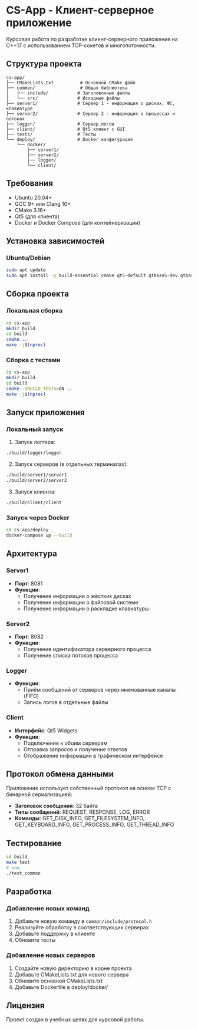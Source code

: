 # CS-App - Клиент-серверное приложение

Курсовая работа по разработке клиент-серверного приложения на C++17 с использованием TCP-сокетов и многопоточности.

## Структура проекта

```
cs-app/
├── CMakeLists.txt          # Основной CMake файл
├── common/                 # Общая библиотека
│   ├── include/           # Заголовочные файлы
│   └── src/               # Исходные файлы
├── server1/               # Сервер 1 - информация о дисках, ФС, клавиатуре
├── server2/               # Сервер 2 - информация о процессах и потоках
├── logger/                # Сервер логов
├── client/                # Qt5 клиент с GUI
├── tests/                 # Тесты
└── deploy/                # Docker конфигурация
    └── docker/
        ├── server1/
        ├── server2/
        ├── logger/
        └── client/
```

## Требования

- Ubuntu 20.04+
- GCC 9+ или Clang 10+
- CMake 3.16+
- Qt5 (для клиента)
- Docker и Docker Compose (для контейнеризации)

## Установка зависимостей

### Ubuntu/Debian

```bash
sudo apt update
sudo apt install -y build-essential cmake qt5-default qtbase5-dev qtbase5-dev-tools libqt5widgets5 libqt5core5a libqt5gui5 libboost-all-dev libgtest-dev
```

## Сборка проекта

### Локальная сборка

```bash
cd cs-app
mkdir build
cd build
cmake ..
make -j$(nproc)
```

### Сборка с тестами

```bash
cd cs-app
mkdir build
cd build
cmake -DBUILD_TESTS=ON ..
make -j$(nproc)
```

## Запуск приложения

### Локальный запуск

1. Запуск логгера:
```bash
./build/logger/logger
```

2. Запуск серверов (в отдельных терминалах):
```bash
./build/server1/server1
./build/server2/server2
```

3. Запуск клиента:
```bash
./build/client/client
```

### Запуск через Docker

```bash
cd cs-app/deploy
docker-compose up --build
```

## Архитектура

### Server1
- **Порт**: 8081
- **Функции**:
  - Получение информации о жёстких дисках
  - Получение информации о файловой системе
  - Получение информации о раскладке клавиатуры

### Server2
- **Порт**: 8082
- **Функции**:
  - Получение идентификатора серверного процесса
  - Получение списка потоков процесса

### Logger
- **Функции**:
  - Приём сообщений от серверов через именованные каналы (FIFO)
  - Запись логов в отдельные файлы

### Client
- **Интерфейс**: Qt5 Widgets
- **Функции**:
  - Подключение к обоим серверам
  - Отправка запросов и получение ответов
  - Отображение информации в графическом интерфейсе

## Протокол обмена данными

Приложение использует собственный протокол на основе TCP с бинарной сериализацией:

- **Заголовок сообщения**: 32 байта
- **Типы сообщений**: REQUEST, RESPONSE, LOG, ERROR
- **Команды**: GET_DISK_INFO, GET_FILESYSTEM_INFO, GET_KEYBOARD_INFO, GET_PROCESS_INFO, GET_THREAD_INFO

## Тестирование

```bash
cd build
make test
# или
./test_common
```

## Разработка

### Добавление новых команд

1. Добавьте новую команду в `common/include/protocol.h`
2. Реализуйте обработку в соответствующих серверах
3. Добавьте поддержку в клиенте
4. Обновите тесты

### Добавление новых серверов

1. Создайте новую директорию в корне проекта
2. Добавьте CMakeLists.txt для нового сервера
3. Обновите основной CMakeLists.txt
4. Добавьте Dockerfile в deploy/docker/

## Лицензия

Проект создан в учебных целях для курсовой работы.